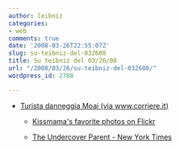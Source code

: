 ```yaml
---
author: leibniz
categories:
- web
comments: true
date: '2008-03-26T22:55:07Z'
slug: su-teibniz-del-032608
title: Su teibniz del 03/26/08
url: "/2008/03/26/su-teibniz-del-032608/"
wordpress_id: 2708

---
```

* [Turista danneggia Moai (via www.corriere.it)](https://feeds.feedburner.com/~r/teibniz/~3/258367555/29911876)


  * [Kissmama's favorite photos on Flickr](https://feeds.feedburner.com/~r/teibniz/~3/258328200/29904668)


  * [The Undercover Parent - New York Times](https://feeds.feedburner.com/~r/teibniz/~3/258318388/29902961)


